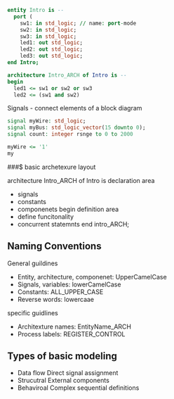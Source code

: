 
``` vhdl
entity Intro is -- 
  port (
    sw1: in std_logic; // name: port-mode 
    sw2: in std_logic;
    sw3: in std_logic;
    led1: out std_logic;
    led2: out std_logic;
    led3: out std_logic;
end Intro;

architecture Intro_ARCH of Intro is --
begin
  led1 <= sw1 or sw2 or sw3
  led2 <= (sw1 and sw2) 
```





Signals - connect elements of a block diagram
``` vhdl
signal myWire: std_logic;
signal myBus: std_logic_vector(15 downto 0);
signal count: integer rsnge to 0 to 2000

myWire <= '1'
my

```

###$ basic archetexure layout

architecture Intro_ARCH of Intro is 
 declaration area 
 - signals
 - constants
 - componenets
begin
definition area
- define funcitonality
- concurrent statemnts
end intro_ARCH;

## Naming Conventions

General guildines
- Entity, architecture, componenet: UpperCamelCase
- Signals, variables: lowerCamelCase
- Constants: ALL_UPPER_CASE
- Reverse words: lowercaae

specific guidlines
- Architexture names: EntityName_ARCH
- Process labels: REGISTER_CONTROL

## Types of basic modeling
- Data flow
  Direct signal assignment
- Strucutral
  External components
- Behaviroal 
  Complex sequential definitions
